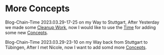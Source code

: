 # More Concepts

Blog-Chain-Time 2023.03.29-17-25 on my Way to Stuttgart, After Yesterday we made some [Cleanup Work](100.md), now I would like to use the [Time](TBD) for adding some new [Concepts](600011.md).

Blog-Chain-Time 2023.03.29-23-10 on my Way back from Stuttgart to Tübingen, After I met Nicole, now I want to add somd more [Concepts](600011.md).
